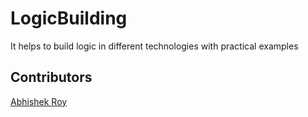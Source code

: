 # LogicBuilding
It helps to build logic in different technologies with practical examples


## Contributors
[Abhishek Roy](https://github.com/babakirtos)
